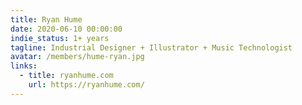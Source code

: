 ```yaml
---
title: Ryan Hume
date: 2020-06-10 00:00:00
indie_status: 1+ years
tagline: Industrial Designer + Illustrator + Music Technologist
avatar: /members/hume-ryan.jpg
links:
  - title: ryanhume.com
    url: https://ryanhume.com/
---
```

